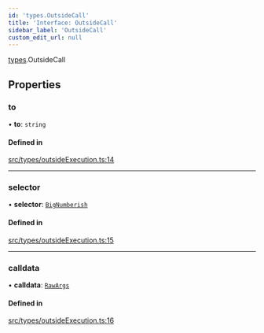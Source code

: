 ```yaml
---
id: 'types.OutsideCall'
title: 'Interface: OutsideCall'
sidebar_label: 'OutsideCall'
custom_edit_url: null
---
```


[types](../namespaces/types.md).OutsideCall

## Properties

### to

• **to**: `string`

#### Defined in

[src/types/outsideExecution.ts:14](https://github.com/starknet-io/starknet.js/blob/v7.6.4/src/types/outsideExecution.ts#L14)

---

### selector

• **selector**: [`BigNumberish`](../namespaces/types.md#bignumberish)

#### Defined in

[src/types/outsideExecution.ts:15](https://github.com/starknet-io/starknet.js/blob/v7.6.4/src/types/outsideExecution.ts#L15)

---

### calldata

• **calldata**: [`RawArgs`](../namespaces/types.md#rawargs)

#### Defined in

[src/types/outsideExecution.ts:16](https://github.com/starknet-io/starknet.js/blob/v7.6.4/src/types/outsideExecution.ts#L16)
